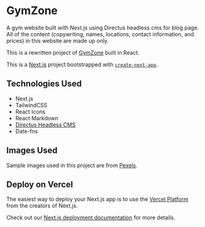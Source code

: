 # GymZone

A gym website built with Next.js using Directus headless cms for blog page. All of the content (copywriting, names, locations, contact information, and prices) in this website are made up only.

This is a rewritten project of [GymZone](https://github.com/jmartindg/GymZone) built in React.

This is a [Next.js](https://nextjs.org/) project bootstrapped with [`create-next-app`](https://github.com/vercel/next.js/tree/canary/packages/create-next-app).

## Technologies Used

- Next.js
- TailwindCSS
- React Icons
- React Markdown
- [Directus Headless CMS](https://directus.io/)
- Date-fns

## Images Used

Sample images used in this project are from [Pexels](https://www.pexels.com/).

## Deploy on Vercel

The easiest way to deploy your Next.js app is to use the [Vercel Platform](https://vercel.com/new?utm_medium=default-template&filter=next.js&utm_source=create-next-app&utm_campaign=create-next-app-readme) from the creators of Next.js.

Check out our [Next.js deployment documentation](https://nextjs.org/docs/deployment) for more details.
